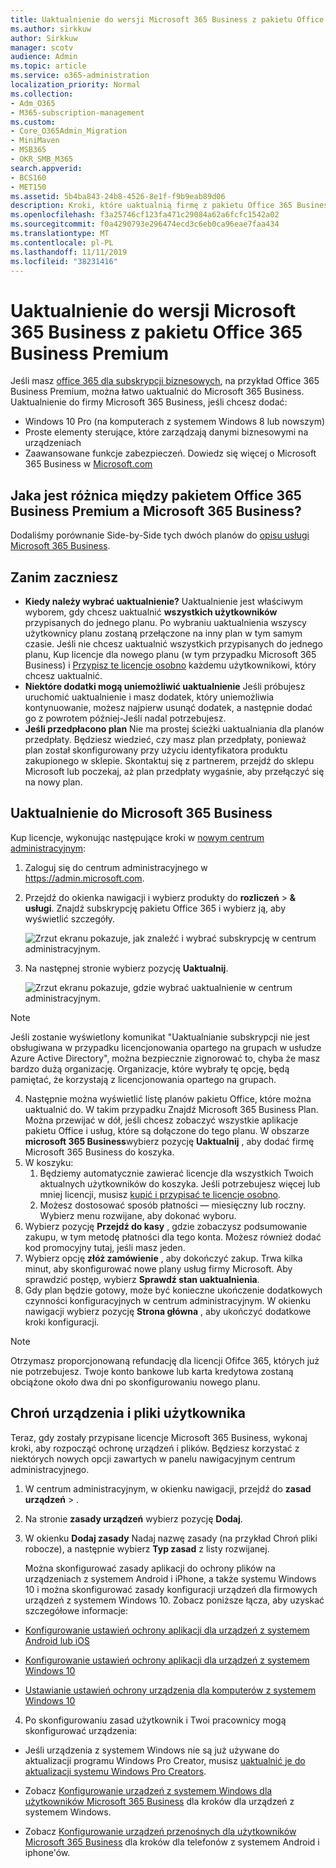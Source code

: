 ```yaml
---
title: Uaktualnienie do wersji Microsoft 365 Business z pakietu Office 365 Business Premium
ms.author: sirkkuw
author: Sirkkuw
manager: scotv
audience: Admin
ms.topic: article
ms.service: o365-administration
localization_priority: Normal
ms.collection:
- Adm_O365
- M365-subscription-management
ms.custom:
- Core_O365Admin_Migration
- MiniMaven
- MSB365
- OKR_SMB_M365
search.appverid:
- BCS160
- MET150
ms.assetid: 5b4ba843-24b8-4526-8e1f-f9b9eab89d06
description: Kroki, które uaktualnią firmę z pakietu Office 365 Business Premium do firmy Microsoft 365 Business.
ms.openlocfilehash: f3a25746cf123fa471c29084a62a6fcfc1542a02
ms.sourcegitcommit: f0a4290793e296474ecd3c6eb0ca96eae7faa434
ms.translationtype: MT
ms.contentlocale: pl-PL
ms.lasthandoff: 11/11/2019
ms.locfileid: "38231416"
---
```

# <a name="upgrade-to-microsoft-365-business-from-office-365-business-premium"></a>Uaktualnienie do wersji Microsoft 365 Business z pakietu Office 365 Business Premium

Jeśli masz [office 365 dla subskrypcji biznesowych](https://products.office.com/compare-all-microsoft-office-products-4-column?activetab=tab:primaryr2), na przykład Office 365 Business Premium, można łatwo uaktualnić do Microsoft 365 Business. Uaktualnienie do firmy Microsoft 365 Business, jeśli chcesz dodać: 
- Windows 10 Pro (na komputerach z systemem Windows 8 lub nowszym)
- Proste elementy sterujące, które zarządzają danymi biznesowymi na urządzeniach
- Zaawansowane funkcje zabezpieczeń.
Dowiedz się więcej o Microsoft 365 Business w [Microsoft.com](https://www.microsoft.com/microsoft-365/business)

## <a name="whats-the-difference-between-office-365-business-premium-and-microsoft-365-business"></a>Jaka jest różnica między pakietem Office 365 Business Premium a Microsoft 365 Business?
Dodaliśmy porównanie Side-by-Side tych dwóch planów do [opisu usługi Microsoft 365 Business](https://docs.microsoft.com/office365/servicedescriptions/microsoft-365-service-descriptions/microsoft-365-business-service-description). 

## <a name="before-you-get-started"></a>Zanim zaczniesz

- **Kiedy należy wybrać uaktualnienie?** Uaktualnienie jest właściwym wyborem, gdy chcesz uaktualnić **wszystkich użytkowników** przypisanych do jednego planu. Po wybraniu uaktualnienia wszyscy użytkownicy planu zostaną przełączone na inny plan w tym samym czasie. Jeśli nie chcesz uaktualnić wszystkich przypisanych do jednego planu, Kup licencje dla nowego planu (w tym przypadku Microsoft 365 Business) i [Przypisz te licencje osobno](https://docs.microsoft.com/office365/admin/manage/assign-licenses-to-users) każdemu użytkownikowi, który chcesz uaktualnić. 
- **Niektóre dodatki mogą uniemożliwić uaktualnienie** Jeśli próbujesz uruchomić uaktualnienie i masz dodatek, który uniemożliwia kontynuowanie, możesz najpierw usunąć dodatek, a następnie dodać go z powrotem później-Jeśli nadal potrzebujesz. 
- **Jeśli przedpłacono plan** Nie ma prostej ścieżki uaktualniania dla planów przedpłaty. Będziesz wiedzieć, czy masz plan przedpłaty, ponieważ plan został skonfigurowany przy użyciu identyfikatora produktu zakupionego w sklepie. Skontaktuj się z partnerem, przejdź do sklepu Microsoft lub poczekaj, aż plan przedpłaty wygaśnie, aby przełączyć się na nowy plan.

## <a name="upgrade-to-microsoft-365-business"></a>Uaktualnienie do Microsoft 365 Business
Kup licencje, wykonując następujące kroki w [nowym centrum administracyjnym](https://docs.microsoft.com/office365/admin/microsoft-365-admin-center-preview):
1. Zaloguj się do centrum administracyjnego w <a href="https://go.microsoft.com/fwlink/p/?linkid=837890" target="_blank">https://admin.microsoft.com</a>.
2. Przejdź do okienka nawigacji i wybierz produkty do **rozliczeń** \> **& usługi**. Znajdź subskrypcję pakietu Office 365 i wybierz ją, aby wyświetlić szczegóły. 

    ![Zrzut ekranu pokazuje, jak znaleźć i wybrać subskrypcję w centrum administracyjnym.](media/FindYourSubscription.png)

3. Na następnej stronie wybierz pozycję **Uaktualnij**. 

      ![Zrzut ekranu pokazuje, gdzie wybrać uaktualnienie w centrum administracyjnym.](media/SelectUpgrade.png)

  > [!NOTE]
  > Jeśli zostanie wyświetlony komunikat "Uaktualnianie subskrypcji nie jest obsługiwana w przypadku licencjonowania opartego na grupach w usłudze Azure Active Directory", można bezpiecznie zignorować to, chyba że masz bardzo dużą organizację. Organizacje, które wybrały tę opcję, będą pamiętać, że korzystają z licencjonowania opartego na grupach.

4. Następnie można wyświetlić listę planów pakietu Office, które można uaktualnić do. W takim przypadku Znajdź Microsoft 365 Business Plan. Można przewijać w dół, jeśli chcesz zobaczyć wszystkie aplikacje pakietu Office i usług, które są dołączone do tego planu. W obszarze **microsoft 365 Business**wybierz pozycję **Uaktualnij** , aby dodać firmę Microsoft 365 Business do koszyka.
5. W koszyku:
    1. Będziemy automatycznie zawierać licencje dla wszystkich Twoich aktualnych użytkowników do koszyka. Jeśli potrzebujesz więcej lub mniej licencji, musisz [kupić i przypisać te licencje osobno](https://docs.microsoft.com/office365/admin/manage/assign-licenses-to-users).  
    2. Możesz dostosować sposób płatności — miesięczny lub roczny. Wybierz menu rozwijane, aby dokonać wyboru.
6. Wybierz pozycję **Przejdź do kasy** , gdzie zobaczysz podsumowanie zakupu, w tym metodę płatności dla tego konta. Możesz również dodać kod promocyjny tutaj, jeśli masz jeden.
7. Wybierz opcję **złóż zamówienie** , aby dokończyć zakup.
Trwa kilka minut, aby skonfigurować nowe plany usług firmy Microsoft. Aby sprawdzić postęp, wybierz **Sprawdź stan uaktualnienia**. 
1. Gdy plan będzie gotowy, może być konieczne ukończenie dodatkowych czynności konfiguracyjnych w centrum administracyjnym. W okienku nawigacji wybierz pozycję **Strona główna** , aby ukończyć dodatkowe kroki konfiguracji.

> [!NOTE]
> Otrzymasz proporcjonowaną refundację dla licencji Ofifce 365, których już nie potrzebujesz. Twoje konto bankowe lub karta kredytowa zostaną obciążone około dwa dni po skonfigurowaniu nowego planu.
  
## <a name="protect-user-devices-and-files"></a>Chroń urządzenia i pliki użytkownika

Teraz, gdy zostały przypisane licencje Microsoft 365 Business, wykonaj kroki, aby rozpocząć ochronę urządzeń i plików. Będziesz korzystać z niektórych nowych opcji zawartych w panelu nawigacyjnym centrum administracyjnego.
  
1. W centrum administracyjnym, w okienku nawigacji, przejdź do **zasad** **urządzeń** \> .
    
2. Na stronie **zasady urządzeń** wybierz pozycję **Dodaj**.
    
3. W okienku **Dodaj zasady** Nadaj nazwę zasady (na przykład Chroń pliki robocze), a następnie wybierz **Typ zasad** z listy rozwijanej. 
    
    Można skonfigurować zasady aplikacji do ochrony plików na urządzeniach z systemem Android i iPhone, a także systemu Windows 10 i można skonfigurować zasady konfiguracji urządzeń dla firmowych urządzeń z systemem Windows 10. Zobacz poniższe łącza, aby uzyskać szczegółowe informacje:
    
  - [Konfigurowanie ustawień ochrony aplikacji dla urządzeń z systemem Android lub iOS](app-protection-settings-for-android-and-ios.md)
    
  - [Konfigurowanie ustawień ochrony aplikacji dla urządzeń z systemem Windows 10](protection-settings-for-windows-10-devices.md)
    
  - [Ustawianie ustawień ochrony urządzenia dla komputerów z systemem Windows 10](protection-settings-for-windows-10-pcs.md)
    
  
4. Po skonfigurowaniu zasad użytkownik i Twoi pracownicy mogą skonfigurować urządzenia:
    
  - Jeśli urządzenia z systemem Windows nie są już używane do aktualizacji programu Windows Pro Creator, musisz [uaktualnić je do aktualizacji systemu Windows Pro Creators](upgrade-to-windows-pro-creators-update.md).
    
  - Zobacz [Konfigurowanie urządzeń z systemem Windows dla użytkowników Microsoft 365 Business](set-up-windows-devices.md) dla kroków dla urządzeń z systemem Windows. 
    
  - Zobacz [Konfigurowanie urządzeń przenośnych dla użytkowników Microsoft 365 Business](set-up-mobile-devices.md) dla kroków dla telefonów z systemem Android i iphone'ów. 



